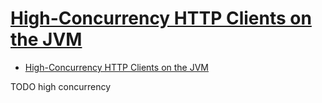 # [High-Concurrency HTTP Clients on the JVM](https://dzone.com/articles/high-concurrency-http-clients-on-the-jvm)

- [High-Concurrency HTTP Clients on the JVM](#high-concurrency-http-clients-on-the-jvm)


















TODO high concurrency